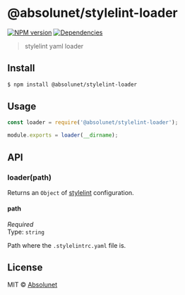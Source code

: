 # @absolunet/stylelint-loader

[![NPM version](https://img.shields.io/npm/v/@absolunet/stylelint-loader.svg)](https://www.npmjs.com/package/@absolunet/stylelint-loader)
[![Dependencies](https://david-dm.org/absolunet/node-stylelint-loader/status.svg)](https://david-dm.org/absolunet/node-stylelint-loader)

> stylelint yaml loader


## Install

```sh
$ npm install @absolunet/stylelint-loader
```


## Usage

```js
const loader = require('@absolunet/stylelint-loader');

module.exports = loader(__dirname);
```


## API

### loader(path)

Returns an `Object` of [stylelint](https://stylelint.io/) configuration.

#### path

*Required*  
Type: `string`  

Path where the `.stylelintrc.yaml` file is.



## License

MIT © [Absolunet](https://absolunet.com)
